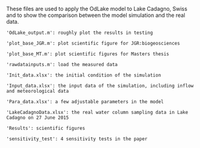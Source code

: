 These files are used to apply the OdLake model to Lake Cadagno, Swiss and to show the comparison between the model simulation and the real data. 

    'OdLake_output.m': roughly plot the results in testing 

    'plot_base_JGR.m': plot scientific figure for JGR:biogeosciences 

    'plot_base_MT.m': plot scientific figures for Masters thesis

    'rawdatainputs.m': load the measured data 
  
    'Init_data.xlsx': the initial condition of the simulation 
  
    'Input_data.xlsx': the input data of the simulation, including inflow and meteorological data 
  
    'Para_data.xlsx': a few adjustable parameters in the model 
  
    'LakeCadagnoData.xlsx': the real water column sampling data in Lake Cadagno on 27 June 2015 
    
    'Results': scientific figures 
    
    'sensitivity_test': 4 sensitivity tests in the paper 
